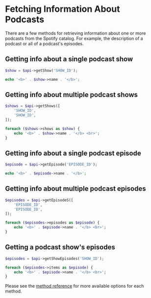 # Fetching Information About Podcasts

There are a few methods for retrieving information about one or more podcasts from the Spotify catalog. For example, the description of a podcast or all of a podcast's episodes.

## Getting info about a single podcast show

```php
$show = $api->getShow('SHOW_ID');

echo '<b>' . $show->name . '</b>';
```

## Getting info about multiple podcast shows

```php
$shows = $api->getShows([
    'SHOW_ID',
    'SHOW_ID',
]);

foreach ($shows->shows as $show) {
    echo '<b>' . $show->name . '</b> <br>';
}
```

## Getting info about a single podcast episode

```php
$episode = $api->getEpisode('EPISODE_ID');

echo '<b>' . $episode->name . '</b>';
```

## Getting info about multiple podcast episodes

```php
$episodes = $api->getEpisodeS([
    'EPISODE_ID',
    'EPISODE_ID',
]);

foreach ($episodes->episodes as $episode) {
    echo '<b>' . $episode->name . '</b> <br>';
}
```

## Getting a podcast show's episodes

```php
$episodes = $api->getShowEpisodes('SHOW_ID');

foreach ($episodes->items as $episode) {
    echo '<b>' . $episode->name . '</b> <br>';
}
```

Please see the [method reference](/docs/method-reference/SpotifyWebAPI.md) for more available options for each method.

